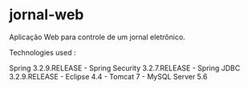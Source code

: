 # jornal-web
Aplicação Web para controle de um jornal eletrônico.

Technologies used :

Spring 3.2.9.RELEASE - 
Spring Security 3.2.7.RELEASE - 
Spring JDBC 3.2.9.RELEASE - 
Eclipse 4.4 - 
Tomcat 7 -
MySQL Server 5.6
